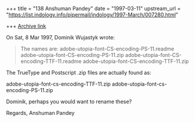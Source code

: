 +++
title = "138 Anshuman Pandey"
date = "1997-03-11"
upstream_url = "https://list.indology.info/pipermail/indology/1997-March/007280.html"

+++
[Archive link](https://list.indology.info/pipermail/indology/1997-March/007280.html)


On Sat, 8 Mar 1997, Dominik Wujastyk wrote:

> The names are:
> adobe-utopia-font-CS-encoding-PS-11.readme
> adobe-utopia-font-CS-encoding-PS-11.zip
> adobe-utopia-font-CS-encoding-TTF-11.readme
> adobe-utopia-font-CS-encoding-TTF-11.zip

The TrueType and Postscript .zip files are actually found as:

adobe-utopia-font-cs-encoding-TTF-11.zip
adobe-utopia-font-cs-encoding-PS-11.zip

Dominik, perhaps you would want to rename these?

Regards,
Anshuman Pandey







